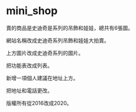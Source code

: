 # mini_shop
賣的商品是史迪奇是系列的吊飾和娃娃，總共有6張圖。
<p>網站名稱改成史迪奇系列吊飾和娃娃大拍賣。</p>
<p>上方圖片改成史迪奇系列的圖片。</p>
<p>把功能表改成列表。</p>
<p>新增一項個人建議在地址上方。</p>
<p>把地址和電話更改。</p>
<p>版權所有從2016改成2020。</p>
<p></p>

